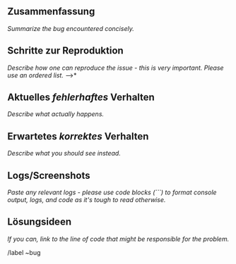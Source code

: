## Zusammenfassung

*Summarize the bug encountered concisely.*

## Schritte zur Reproduktion

*Describe how one can reproduce the issue - this is very important. Please use an ordered list.* -->*

## Aktuelles *fehlerhaftes* Verhalten

*Describe what actually happens.*

## Erwartetes *korrektes* Verhalten

*Describe what you should see instead.*

## Logs/Screenshots

*Paste any relevant logs - please use code blocks (```) to format console output, logs, and code
 as it's tough to read otherwise.*

## Lösungsideen

*If you can, link to the line of code that might be responsible for the problem.*


/label ~bug
